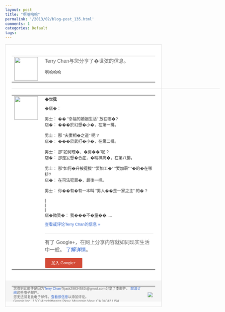 ```yaml
---
layout: post
title: "啊哈哈哈"
permalink: '/2013/02/blog-post_135.html'
comments: 1
categories: Default
tags: 
---
```

<!-- X-Notifications: 1:37ee0db3b0000000 -->

<div style="border:solid 1px #dfdfdf;color:#686868;font:13px Arial"><div style="background-color:#fff;padding:20px;"><table cellpadding="0" cellspacing="0"><tr><td style="padding-right:15px;vertical-align:top"><a href="https://plus.google.com/_/notifications/emlink?emr=14900066512970582018&amp;emid=CPiAvcnFxrUCFUs-cgodx30AAA&amp;path=%2F108643996575278738906&amp;dt=1361420229758&amp;uob=8"><img height="75" src="https://lh3.googleusercontent.com/-KKRGTyJ5Bl0/AAAAAAAAAAI/AAAAAAAAtnY/R4QEWIp3Ur0/s75-c-k-a/photo.jpg" style="border:solid 1px #cccccc;" width="75"/></a></td><td style="width:578px;color:#333;font:13px Arial;vertical-align:top"><div style="color:#686868;font:16px Arial;padding-bottom:15px">Terry Chan与您分享了�世弦的信息。</div><div style="padding-bottom:10px">啊哈哈哈</div></td></tr></table><div style="margin:20px 0;border-bottom:solid 1px #dfdfdf;width:670px"></div><table cellpadding="0" cellspacing="0"><tr><td style="padding-right:15px;vertical-align:top"><a href="https://plus.google.com/_/notifications/emlink?emr=14900066512970582018&amp;emid=CPiAvcnFxrUCFUs-cgodx30AAA&amp;path=%2F117755971933831603206&amp;dt=1361420229758&amp;uob=8"><img height="75" src="https://lh5.googleusercontent.com/-phX5DkAsaRA/AAAAAAAAAAI/AAAAAAAABPU/TxGPm9z6nGA/s75-c-k-a/photo.jpg" style="border:solid 1px #cccccc;" width="75"/></a></td><td style="width:578px;color:#333;font:13px Arial;vertical-align:top"><div style="font-weight:bold;padding-bottom:10px">�世弦</div><div style="padding-bottom:10px">�店�：<br/><br/>男士： �� "幸福的婚姻生活" 放在哪�?<br/>店�： ���於幻想�小�，在第一排。<br/><br/>男士： 那 "夫妻相�之道" 呢 ?<br/>店�： ���於武打�小�，在第二排。<br/><br/>男士： 那"如何理�、�房��"呢 ?<br/>店�： 那是妄想�合症，�精神病�，在第八排。<br/><br/>男<wbr/>士： 那"如何�升被提拔" "要加工�" "要加薪" "�的�在哪排?<br/>店�： 在司法犯罪�，最後一排。<br/><br/>男士： 你��有�有一本叫 "男人��是一家之主" 的� ?<br/><br/>|<br/>|<br/>|<br/>店�微笑�： 我���不�童��.....</div><a href="https://plus.google.com/_/notifications/emlink?emr=14900066512970582018&amp;emid=CPiAvcnFxrUCFUs-cgodx30AAA&amp;path=%2F108643996575278738906%2Fposts%2FbpYVeg5WMDS%3Fgpinv%3DAMIXal_CE2rUawx6q5CzC8djEwLjWFbWp1jydDe2wrSJ3sXX0YCNIYx5qSfwmvWrEACfxQFkBfltAlgG_sn7pymnuJ1lkptzQcrZHwWa7avVY7NYymCSvy8&amp;dt=1361420229758&amp;uob=8" style="color:#3366CC;text-decoration:none">查看或评论Terry Chan的信息 »</a><div style="margin-top:20px;border-top:solid 1px #dfdfdf"><div style="padding:15px 0;color:#686868;font:16px Arial">有了 Google+，在网上分享内容就如同现实生活中一般。 <a href="http://www.google.com/+/learnmore/" style="color:#3366CC;text-decoration:none">了解详情</a>。</div><a href="https://plus.google.com/_/notifications/emlink?emr=14900066512970582018&amp;emid=CPiAvcnFxrUCFUs-cgodx30AAA&amp;path=%2F%3Fgpinv%3DAMIXal_CE2rUawx6q5CzC8djEwLjWFbWp1jydDe2wrSJ3sXX0YCNIYx5qSfwmvWrEACfxQFkBfltAlgG_sn7pymnuJ1lkptzQcrZHwWa7avVY7NYymCSvy8&amp;dt=1361420229758&amp;uob=8" style="padding:1px 20px;min-width:54px;display:inline-block; background-color:#d44b38;text-align:center; font:13px Arial; border-radius:3px;color:#fff;border:solid 1px #dfdfdf; white-space:nowrap;text-decoration:none;height:30px;line-height:30px">加入 Google+</a></div></td></tr></table></div><div style="border-top:solid 1px #dfdfdf;padding:0 20px; background-color:#f5f5f5"><table cellpadding="0" cellspacing="0" style="height:50px"><tbody><tr><td style="vertical-align:middle;width:100%; color:#636363;font:11px Arial; line-height:120%">您收到此邮件是因为<a href="https://plus.google.com/_/notifications/emlink?emr=14900066512970582018&amp;emid=CPiAvcnFxrUCFUs-cgodx30AAA&amp;path=%2F108643996575278738906%3Fgpinv%3DAMIXal_CE2rUawx6q5CzC8djEwLjWFbWp1jydDe2wrSJ3sXX0YCNIYx5qSfwmvWrEACfxQFkBfltAlgG_sn7pymnuJ1lkptzQcrZHwWa7avVY7NYymCSvy8&amp;dt=1361420229758&amp;uob=8" style="color:#3366CC;text-decoration:none">Terry Chan</a>与jack29834582t@gmail.com分享了本邮件。 <a href="https://plus.google.com/_/notifications/emlink?emr=14900066512970582018&amp;emid=CPiAvcnFxrUCFUs-cgodx30AAA&amp;path=%2F_%2Fnonplus%2Femailsettings%3Fgpinv%3DAMIXal_CE2rUawx6q5CzC8djEwLjWFbWp1jydDe2wrSJ3sXX0YCNIYx5qSfwmvWrEACfxQFkBfltAlgG_sn7pymnuJ1lkptzQcrZHwWa7avVY7NYymCSvy8%26est%3DADH5u8VNn-0H2dRlL9foEZWE28cjz3Y407hPW95C8xaf2pG-m1hETv-6L6Ou6XD9YJJrnnfa4JDufaAlv6yM2hqDP1RLmouLYR_4F9T23o_7IpYB2sI46Byl8VzRqy3ba2bG6LN-NlaTKy2vLdJsrD7sP-Ii72yKNQ&amp;dt=1361420229758&amp;uob=8" style="color:#3366CC;text-decoration:none">取消订阅</a>这些电子邮件。<br/>您无法回复此电子邮件。<a href="https://plus.google.com/_/notifications/emlink?emr=14900066512970582018&amp;emid=CPiAvcnFxrUCFUs-cgodx30AAA&amp;path=%2F108643996575278738906%2Fposts%2FbpYVeg5WMDS%3Fgpinv%3DAMIXal_CE2rUawx6q5CzC8djEwLjWFbWp1jydDe2wrSJ3sXX0YCNIYx5qSfwmvWrEACfxQFkBfltAlgG_sn7pymnuJ1lkptzQcrZHwWa7avVY7NYymCSvy8&amp;dt=1361420229758&amp;uob=8" style="color:#3366CC;text-decoration:none">查看该信息</a>以添加评论。<br/>Google Inc., 1600 Amphitheatre Pkwy, Mountain View, CA 94043 USA<br/></td><td><img src="https://ssl.gstatic.com/s2/oz/images/notifications/logo/google-plus-6617a72bb36cc548861652780c9e6ff1.png"/></td></tr></tbody></table></div></div>